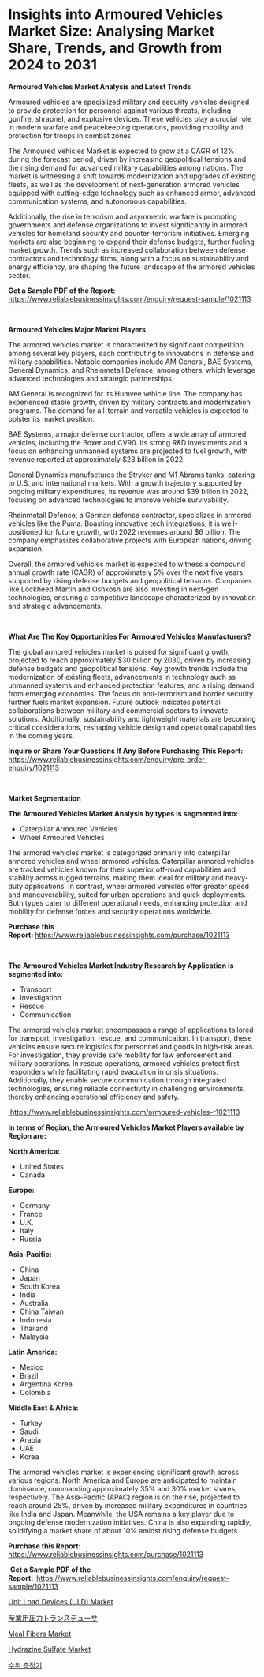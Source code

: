 <p><h1>Insights into Armoured Vehicles Market Size: Analysing Market Share, Trends, and Growth from 2024 to 2031</h1></p><p><strong>Armoured Vehicles Market Analysis and Latest Trends</strong></p>
<p><p>Armoured vehicles are specialized military and security vehicles designed to provide protection for personnel against various threats, including gunfire, shrapnel, and explosive devices. These vehicles play a crucial role in modern warfare and peacekeeping operations, providing mobility and protection for troops in combat zones. </p><p>The Armoured Vehicles Market is expected to grow at a CAGR of 12% during the forecast period, driven by increasing geopolitical tensions and the rising demand for advanced military capabilities among nations. The market is witnessing a shift towards modernization and upgrades of existing fleets, as well as the development of next-generation armored vehicles equipped with cutting-edge technology such as enhanced armor, advanced communication systems, and autonomous capabilities.</p><p>Additionally, the rise in terrorism and asymmetric warfare is prompting governments and defense organizations to invest significantly in armored vehicles for homeland security and counter-terrorism initiatives. Emerging markets are also beginning to expand their defense budgets, further fueling market growth. Trends such as increased collaboration between defense contractors and technology firms, along with a focus on sustainability and energy efficiency, are shaping the future landscape of the armored vehicles sector.</p></p>
<p><strong>Get a Sample PDF of the Report:&nbsp;</strong> <a href="https://www.reliablebusinessinsights.com/enquiry/request-sample/1021113">https://www.reliablebusinessinsights.com/enquiry/request-sample/1021113</a></p>
<p>&nbsp;</p>
<p><strong>Armoured Vehicles Major Market Players</strong></p>
<p><p>The armored vehicles market is characterized by significant competition among several key players, each contributing to innovations in defense and military capabilities. Notable companies include AM General, BAE Systems, General Dynamics, and Rheinmetall Defence, among others, which leverage advanced technologies and strategic partnerships.</p><p>AM General is recognized for its Humvee vehicle line. The company has experienced stable growth, driven by military contracts and modernization programs. The demand for all-terrain and versatile vehicles is expected to bolster its market position.</p><p>BAE Systems, a major defense contractor, offers a wide array of armored vehicles, including the Boxer and CV90. Its strong R&D investments and a focus on enhancing unmanned systems are projected to fuel growth, with revenue reported at approximately $23 billion in 2022.</p><p>General Dynamics manufactures the Stryker and M1 Abrams tanks, catering to U.S. and international markets. With a growth trajectory supported by ongoing military expenditures, its revenue was around $39 billion in 2022, focusing on advanced technologies to improve vehicle survivability.</p><p>Rheinmetall Defence, a German defense contractor, specializes in armored vehicles like the Puma. Boasting innovative tech integrations, it is well-positioned for future growth, with 2022 revenues around $6 billion. The company emphasizes collaborative projects with European nations, driving expansion.</p><p>Overall, the armored vehicles market is expected to witness a compound annual growth rate (CAGR) of approximately 5% over the next five years, supported by rising defense budgets and geopolitical tensions. Companies like Lockheed Martin and Oshkosh are also investing in next-gen technologies, ensuring a competitive landscape characterized by innovation and strategic advancements.</p></p>
<p>&nbsp;</p>
<p><strong>What Are The Key Opportunities For Armoured Vehicles Manufacturers?</strong></p>
<p><p>The global armored vehicles market is poised for significant growth, projected to reach approximately $30 billion by 2030, driven by increasing defense budgets and geopolitical tensions. Key growth trends include the modernization of existing fleets, advancements in technology such as unmanned systems and enhanced protection features, and a rising demand from emerging economies. The focus on anti-terrorism and border security further fuels market expansion. Future outlook indicates potential collaborations between military and commercial sectors to innovate solutions. Additionally, sustainability and lightweight materials are becoming critical considerations, reshaping vehicle design and operational capabilities in the coming years.</p></p>
<p><strong>Inquire or Share Your Questions If Any Before Purchasing This Report:</strong> <a href="https://www.reliablebusinessinsights.com/enquiry/pre-order-enquiry/1021113">https://www.reliablebusinessinsights.com/enquiry/pre-order-enquiry/1021113</a></p>
<p>&nbsp;</p>
<p><strong>Market Segmentation</strong></p>
<p><strong>The Armoured Vehicles Market Analysis by types is segmented into:</strong></p>
<p><ul><li>Caterpillar Armoured Vehicles</li><li>Wheel Armoured Vehicles</li></ul></p>
<p><p>The armored vehicles market is categorized primarily into caterpillar armored vehicles and wheel armored vehicles. Caterpillar armored vehicles are tracked vehicles known for their superior off-road capabilities and stability across rugged terrains, making them ideal for military and heavy-duty applications. In contrast, wheel armored vehicles offer greater speed and maneuverability, suited for urban operations and quick deployments. Both types cater to different operational needs, enhancing protection and mobility for defense forces and security operations worldwide.</p></p>
<p><strong>Purchase this Report:&nbsp;</strong><a href="https://www.reliablebusinessinsights.com/purchase/1021113">https://www.reliablebusinessinsights.com/purchase/1021113</a></p>
<p>&nbsp;</p>
<p><strong>The Armoured Vehicles Market Industry Research by Application is segmented into:</strong></p>
<p><ul><li>Transport</li><li>Investigation</li><li>Rescue</li><li>Communication</li></ul></p>
<p><p>The armored vehicles market encompasses a range of applications tailored for transport, investigation, rescue, and communication. In transport, these vehicles ensure secure logistics for personnel and goods in high-risk areas. For investigation, they provide safe mobility for law enforcement and military operations. In rescue operations, armored vehicles protect first responders while facilitating rapid evacuation in crisis situations. Additionally, they enable secure communication through integrated technologies, ensuring reliable connectivity in challenging environments, thereby enhancing operational efficiency and safety.</p></p>
<p><a href="https://www.reliablebusinessinsights.com/armoured-vehicles-r1021113">&nbsp;https://www.reliablebusinessinsights.com/armoured-vehicles-r1021113</a></p>
<p><strong>In terms of Region, the Armoured Vehicles Market Players available by Region are:</strong></p>
<p>
    <p> <strong> North America: </strong>
        <ul>
            <li>United States</li>
            <li>Canada</li>
        </ul>
        </p> 
    <p> <strong> Europe: </strong>
        <ul>
            <li>Germany</li>
            <li>France</li>
            <li>U.K.</li>
            <li>Italy</li>
            <li>Russia</li>
        </ul>
        </p> 
    <p> <strong> Asia-Pacific: </strong>
        <ul>
            <li>China</li>
            <li>Japan</li>
            <li>South Korea</li>
            <li>India</li>
            <li>Australia</li>
            <li>China Taiwan</li>
            <li>Indonesia</li>
            <li>Thailand</li>
            <li>Malaysia</li>
        </ul>
        </p> 
    <p> <strong> Latin America: </strong>
        <ul>
            <li>Mexico</li>
            <li>Brazil</li>
            <li>Argentina Korea</li>
            <li>Colombia</li>
        </ul>
        </p> 
    <p> <strong> Middle East & Africa: </strong>
        <ul>
            <li>Turkey</li>
            <li>Saudi</li>
            <li>Arabia</li>
            <li>UAE</li>
            <li>Korea</li>
        </ul>
    </p>
    </p>
<p><p>The armored vehicles market is experiencing significant growth across various regions. North America and Europe are anticipated to maintain dominance, commanding approximately 35% and 30% market shares, respectively. The Asia-Pacific (APAC) region is on the rise, projected to reach around 25%, driven by increased military expenditures in countries like India and Japan. Meanwhile, the USA remains a key player due to ongoing defense modernization initiatives. China is also expanding rapidly, solidifying a market share of about 10% amidst rising defense budgets.</p></p>
<p><strong>Purchase this Report: </strong><a href="https://www.reliablebusinessinsights.com/purchase/1021113">https://www.reliablebusinessinsights.com/purchase/1021113</a></p>
<p>&nbsp;<strong>Get a Sample PDF of the Report:&nbsp;&nbsp;</strong><a href="https://www.reliablebusinessinsights.com/enquiry/request-sample/1021113">https://www.reliablebusinessinsights.com/enquiry/request-sample/1021113</a></p>
<p><strong></strong></p>
<p><p><a href="https://github.com/MegiBogdani1953/Market-Research-Report-List-1/blob/main/unit-load-devices-uld-market.md">Unit Load Devices (ULD) Market</a></p><p><a href="https://medium.com/@opalkilback2023/industrial-pressure-transducers-market-%E3%81%AF-%E3%82%B3%E3%82%B9%E3%83%88%E7%AE%A1%E7%90%86%E3%81%A8%E5%8A%B9%E7%8E%87%E5%90%91%E4%B8%8A%E3%82%92%E5%84%AA%E5%85%88%E3%81%97%E3%81%BE%E3%81%99-%E3%81%95%E3%82%89%E3%81%AB-%E5%A0%B1%E5%91%8A%E6%9B%B8%E3%81%AF%E5%B8%82%E5%A0%B4%E3%81%AE%E9%9C%80%E8%A6%81%E9%9D%A2%E3%81%A8%E4%BE%9B%E7%B5%A6%E9%9D%A2%E3%81%AE%E4%B8%A1%E6%96%B9%E3%82%92%E3%82%AB%E3%83%90%E3%83%BC%E3%81%97%E3%81%A6%E3%81%84%E3%81%BE%E3%81%99-9898eea53491">産業用圧力トランスデューサ</a></p><p><a href="https://medium.com/@vncentbarrett644/the-meal-fibers-market-has-grown-significantly-as-a-result-of-several-important-causes-4c0bebd97158">Meal Fibers Market</a></p><p><a href="https://issuu.com/reportprime-2/docs/hydrazine-sulfate-market-size-2030._ea42fd7c674e11">Hydrazine Sulfate Market</a></p><p><a href="https://medium.com/@samiaahmed980/%EC%88%98%EC%9C%84%EA%B3%84-%EC%8B%9C%EC%9E%A5-%EC%A7%80%ED%91%9C-%EC%8B%9C%EC%9E%A5-%EA%B7%9C%EB%AA%A8-%EC%A7%80%EC%97%AD%EB%B3%84-%EB%B6%84%EC%84%9D-%EC%8B%9C%EC%9E%A5-%ED%94%8C%EB%A0%88%EC%9D%B4%EC%96%B4-%EB%B6%84%EC%84%9D-%EB%B0%8F-%EC%98%88%EC%B8%A1-2024-2031-7d5f7cd4dbc0">수위 측정기</a></p></p>